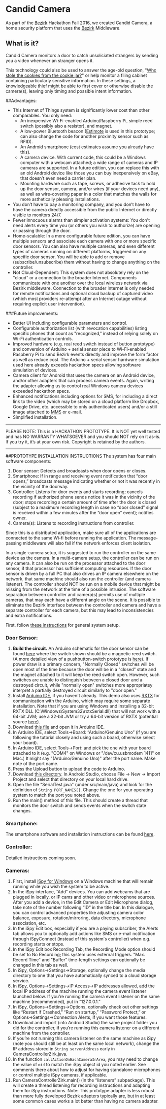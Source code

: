 # Candid Camera
As part of the [Bezirk](http://bezirk.com/) Hackathon Fall 2016, we created Candid Camera, a home security platform that uses the [Bezirk](http://bezirk.com/) Middleware.

## What is it?
Candid Camera monitors a door to catch unsoliciated strangers by sending you a video whenever an stranger opens it.

This technology could also be used to answer the age-old question, "[Who stole the cookies from the cookie jar?](https://en.wikipedia.org/wiki/Who_Stole_the_Cookie_from_the_Cookie_Jar%3F)" or help monitor a filing cabinet containing particularly sensitive information.  In these settings, a knowledgeable thief might be able to first cover or otherwise disable the camera(s), leaving only timing and possible intent information. 

##Advantages:
 - This Internet of Things system is significantly lower cost than other comparables.  You only need:  
   - An inexpensive Wi-Fi-enabled Arduino/Raspberry Pi, simple reed switch (possibly also a resistor), and magnet.
   - A low-power Bluetooth beacon ([Estimote](http://estimote.com/#get-beacons-section) is used in this prototype; can also change the code for another proximity sensor such as RFID).
   - An Android smartphone (cost estimates assume you already have this).
   - A camera device.  With current code, this could be a Windows computer with a webcam attached; a wide range of cameras and IP cameras are supported.  In a future edition, you can replace this with an old Android device like those you can buy inexpensively on eBay, that doesn’t even need a carrier plan.  
   - Mounting hardware such as tape, screws, or adhesive tack to hold up the door sensor, camera, and/or wires (if your devices need any), as well as wire-covering paper in a color that matches the walls for more asthetically pleasing installations.   
 - You don’t have to pay a monitoring company, and you don’t have to have the camera directly accessible from the public Internet or directly visible to monitors 24/7.
 - Fewer innocuous alarms than simpler activation systems:  You don't need alerts every time you (or others you wish to authorize) are opening or passing through the door. 
 - Home-scalable: In a more configurable future edition, you can have multiple sensors and associate each camera with one or more specific door sensors.  You can also have multiple cameras, and even different types of cameras running on different platforms, triggered on any specific door sensor.  You will be able to add or remove (subscribe/unsubscribe) them without having to change anything on the controller. 
 - Not Cloud-Dependent: This system does not absolutely rely on the "cloud" or a connection to the broader Internet.  Components communicate with one another over the local wireless network via Bezirk middleware. Connection to the broader Internet is only needed for remote notifications and optional cloud backup of captured video (which most providers re-attempt after an Internet outage without requiring explicit user intervention).  

###Future improvements:
 - Better UI including configurable parameters and control.
 - Configurable authorization list (with revocation capabilities) listing specific phones that count as "recognized," instead of relying solely on Wi-Fi authentication controls.
 - Improved hardware (e.g. real reed switch instead of button prototype) and conversion of Arduino + serial sensor piece to Wi-Fi-enabled Raspberry Pi to send Bezirk events directly and improve the form factor as well as reduce cost.  The Arduino + serial sensor hardware simulation used here already exceeds hackathon specs allowing software simulation of devices.
 - Camera client for Android that uses the camera on an Android device, and/or other adapters that can process camera events.  Again, writing the adapter allowing us to control real Windows camera devices exceeded hackathon specs.
 - Enhanced notifications including options for SMS, for including a direct link to the video (which may be stored on a cloud platform like Dropbox, Google Drive, etc. accessible to only authenticated users) and/or a still image attached to [MMS](https://en.wikipedia.org/wiki/Multimedia_Messaging_Service) or e-mail.
 - Simplified installation.
 
------------------------
PLEASE NOTE:  This is a HACKATHON PROTOTYPE.  It is NOT yet well tested and has NO WARRANTY WHATSOEVER and you should NOT rely on it as-is.  If you try it, it’s at your own risk.
Copyright is retained by the authors.  

------------------
##PROTOTYPE INSTALLATION INSTRUCTIONS
The system has four main software components:
 1.  Door sensor: Detects and broadcasts when door opens or closes.
 2.  Smartphone: If in range and receiving event notification that “door opens,” broadcasts message indicating whether or not it was recently in the vicinity of the doorway.  
 3.  Controller: Listens for door events and starts recording; cancels recording if authorized phone sends notice it was in the vicinity of the door; stops recording a certain amount of time after the door is closed (subject to a maximum recording length in case no “door closed” signal is received within a few minutes after the “door open” event); notifies owner.
 4.  Camera(s): Listens to recording instructions from controller.

Since this is a distributed application, make sure all of the applications are connected to the same Wi-fi before running the application.  The message-passing middleware will also fail if the network enforces client isolation. 

In a single-camera setup, it is suggested to run the controller on the same device as the camera.  In a multi-camera setup, the controller can be run on any camera.  It can also be run on the processor attached to the door sensor, if that processor has sufficient computing resources.  If the door sensor is driven by a full PC that also drives an IP camera elsewhere on the network, that same machine should also run the controller (and camera listener).  The controller should NOT be run on a mobile device that might be missing from the network at the time of a possible intrusion.  The software separation between controller and camera(s) permits use of multiple cameras, that may each have a different angle on the scene.  It is possible to eliminate the Bezirk interface between the controller and camera and have a separate controller for each camera, but this may lead to inconsistencies and extra notifications.

First, follow [these instructions](http://developer.bezirk.com/documentation/installation.php) for general system setup. 

### Door Sensor:
 1.  **Build the circuit.**  An Arduino schematic for the door sensor can be found [here](https://raw.githubusercontent.com/wbt/BezirkSec/master/ArduinoCode/Screen%20Shot%202016-10-29%20at%2011.18.12%20PM.png) where the switch shown should be a magnetic reed switch.  (A more detailed view of a pushbutton-switch prototype is [here](https://raw.githubusercontent.com/wbt/BezirkSec/master/ArduinoCode/Screen%20Shot%202016-10-29%20at%209.58.07%20PM.png)).  If power draw is a primary concern, "Normally Closed" switches will be open most of the time because the door will be in a "closed" state and the magnet attached to it will keep the reed switch open.  However, such switches are unable to distinguish between a closed door and a destroyed circuit, while "normally open" switches more appropriatey interpret a partially destroyed circuit similarly to "door open." 
 2.  Install [Arduino IDE](https://www.arduino.cc/en/Main/Software), if you haven't already.  This demo also uses [RXTX](http://rxtx.qbang.org/wiki/index.php/Download) for communication with the Arduino, which may require some separate installation.  Note that if you are using Windows and installing a 32-bit RXTX DLL (C:\Windows\System32\rxtxSerial.dll) that will not work with a 64-bit JVM; use a 32-bit JVM or try a 64-bit version of RXTX (potential source [here](http://jlog.org/rxtx-win.html)).
 3. Download [this file](https://github.com/wbt/BezirkSec/blob/master/ArduinoCode/SerialReadDigital/SerialReadDigital.ino) and open it in Arduino IDE.
 4. In Arduino IDE, select Tools->Board: “Arduino/Genuino Uno” (if you are following the tutorial closely and using such a board, otherwise select your board).
 5. In Arduino IDE, select Tools->Port: and pick the one with your board attached to it (e.g. "COM4" on Windows or "/dev/cu.usbmodem 1411" on Mac.)  It might say "(Arduino/Genuino Uno)" after the port name.  Make note of the port name. 
 6. Press the Upload button to upload the code to Arduino. 
 7. Download [this directory](https://github.com/wbt/BezirkSec/tree/master/DoorPublish).  In Android Studio, choose File -> New -> Import Project and select that directory on your local hard drive.
 8. Open the file "SerialTest.java" (under src/main/java) and look for the definition of `String PORT_NAMES[]`.  Change the one for your operating system to match the port you noted above. 
 9. Run the main() method of this file.  This should create a thread that monitors the door switch and sends events when the switch state changes.  
 
### Smartphone:
The smartphone software and installation instructions can be found [here](https://github.com/boyP/EstimoteAdapterBezirk).
 
### Controller:
 Detailed instructions coming soon.

### Cameras:
 1. First, install [iSpy for Windows](http://www.ispyconnect.com/) on a Windows machine that will remain running while you wish the system to be active.  
 2. In the iSpy interface, “Add” devices. You can add webcams that are plugged in locally, or IP cams and other video or microphone sources.   After you add a device, in the Edit Camera or Edit Microphone dialog, take note of the number following “ID” in the title bar.  In this dialogue, you can control advanced properties like adjusting camera color balance, exposure, rotation/mirroring, data directory, microphone association, etc.
 3. In the iSpy Edit box, especially if you are a paying subscriber, the Alerts tab allows you to optionally add actions like SMS or e-mail notification through iSpyConnect (instead of this system's controller) when e.g. recording starts or stops.  
 4. In the iSpy Edit box Recording Tab, the Recording Mode option should be set to No Recording; this system uses external triggers.  "Max. Record Time" and "Buffer" time-length settings can optionally be changed in this tab as well.
 5. In iSpy, Options->Settings->Storage, optionally change the media directory to one that you have automatically synced to a cloud storage service.  
 6.  In iSpy, Options->Settings->IP Access->IP addresses allowed, add the local IP address of the machine running the camera event listener launched below.  If you’re running the camera event listener on the same machine (recommended), put in “127.0.0.1.” 
 7. In iSpy, Options->Settings->Options, optionally check out other settings like “Restart If Crashed,” “Run on startup,” “Password Protect,” or Options->Settings->Connection Alerts, if you want those features. 
 8. Download and import (into Android Studio) the same project folder you did for the controller, if you’re running this camera listener on a different machine from the controller. 
 9. If you’re not running this camera listener on the same machine as iSpy (note you should still be at least on the same local network), change the IP address stored in `String serverAddress` early in CameraControllerZirk.java.
 10. In the function `callActionOnEachCameraInArea`, you may need to change the value of `oid` to match the iSpy object id you noted earlier.  See comments there about how to adjust for having standalone microphones or control multiple iSpy cameras, if applicable.
 11. Run CameraControllerZirk.main() (in the “listeners” subpackage). This will create a thread listening for recording instructions and adapting them for iSpy instructions.  Note: This prototype adapter is less robust than more fully developed Bezirk adapters typically are, but in at least some common cases works a lot better than having no camera adapter. 
